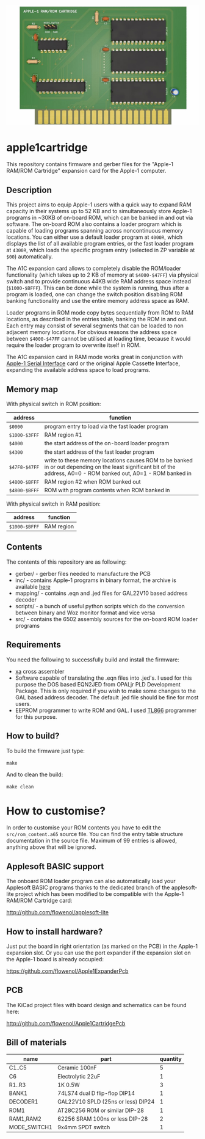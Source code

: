 ![apple1cartridge](/apple1cartridge.jpg)

# apple1cartridge

This repository contains firmware and gerber files for the "Apple-1 RAM/ROM Cartridge" expansion card for the Apple-1 computer.

## Description

This project aims to equip Apple-1 users with a quick way to expand RAM capacity in their systems up to 52 KB and to simultaneously
store Apple-1 programs in ~30KB of on-board ROM, which can be banked in and out via software. The on-board ROM also contains a loader
program which is capable of loading programs spanning across noncontinuous memory locations. You can either use a default loader
program at `4000R`, which displays the list of all available program entries, or the fast loader program at `4300R`, which loads the
specific program entry (selected in ZP variable at `$00`) automatically.

The A1C expansion card allows to completely disable the ROM/loader functionality (which takes up to 2 KB of memory at `$4000-$47FF`)
via physical switch and to provide continuous 44KB wide RAM address space instead (`$1000-$BFFF`). This can be done while the
system is running, thus after a program is loaded, one can change the switch position disabling ROM banking functionality
and use the entire memory address space as RAM.

Loader programs in ROM mode copy bytes sequentially from ROM to RAM locations, as described in the entries table, banking the ROM
in and out. Each entry may consist of several segments that can be loaded to non adjacent memory locations. For obvious reasons
the address space between `$4000-$47FF` cannot be utilised at loading time, because it would require the loader program
to overwrite itself in ROM.

The A1C expansion card in RAM mode works great in conjunction with [Apple-1 Serial Interface](http://github.com/flowenol/apple1serial)
card or the original Apple Cassette Interface, expanding the available address space to load programs.

## Memory map

With physical switch in ROM position:

| address | function |
| --- | --- |
| `$0000` | program entry to load via the fast loader program |
| `$1000-$3FFF` | RAM region #1 |
| `$4000` | the start address of the on-board loader program |
| `$4300` | the start address of the fast loader program |
| `$47F8-$47FF` | write to these memory locations causes ROM to be banked in or out depending on the least significant bit of the address, A0=0 - ROM banked out, A0=1 - ROM banked in  |
| `$4800-$BFFF` | RAM region #2 when ROM banked out |
| `$4800-$BFFF` | ROM with program contents when ROM banked in |

With physical switch in RAM position:

| address | function |
| --- | --- |
| `$1000-$BFFF` | RAM region |

## Contents

The contents of this repository are as following:

* gerber/ - gerber files needed to manufacture the PCB
* inc/ - contains Apple-1 programs in binary format, the archive is available [here](https://drive.google.com/file/d/1G0ycKSszlr45RE8Rp6eW-0qxz4MS9qDN/view?usp=sharing)
* mapping/ - contains .eqn and .jed files for GAL22V10 based address decoder
* scripts/ - a bunch of useful python scripts which do the conversion between binary and Woz monitor format and vice versa
* src/ - contains the 6502 assembly sources for the on-board ROM loader programs

## Requirements

You need the following to successfully build and install the firmware:

* [xa](https://www.floodgap.com/retrotech/xa/) cross assembler
* Software capable of translating the .eqn files into .jed's. I used for this purpose the DOS based EQN2JED from OPALjr PLD Development Package. This is only required if you wish to make some changes to the GAL based address decoder. The default .jed file should be fine for most users.
* EEPROM programmer to write ROM and GAL. I used [TL866](http://autoelectric.cn/EN/TL866_main.html) programmer for this purpose.

## How to build?

To build the firmware just type:

`make`

And to clean the build:

`make clean`

# How to customise?

In order to customise your ROM contents you have to edit the `src/rom_content.a65` source file. You can find the entry table structure
documentation in the source file. Maximum of 99 entries is allowed, anything above that will be ignored.

## Applesoft BASIC support

The onboard ROM loader program can also automatically load your Applesoft BASIC programs thanks to the dedicated branch of the
applesoft-lite project which has been modified to be compatible with the Apple-1 RAM/ROM Cartridge card:

http://github.com/flowenol/applesoft-lite

## How to install hardware?

Just put the board in right orientation (as marked on the PCB) in the Apple-1 expansion slot.
Or you can use the port expander if the expansion slot on the Apple-1 board is already occupied:

https://github.com/flowenol/Apple1ExpanderPcb

## PCB

The KiCad project files with board design and schematics can be found here:

http://github.com/flowenol/Apple1CartridgePcb


## Bill of materials

| name | part | quantity |
| --- | --- | --- |
| C1..C5  | Ceramic 100nF | 5 |
| C6      | Electrolytic 22uF | 1 |
| R1..R3  | 1K 0.5W       | 3 |
| BANK1   | 74LS74 dual D flip-flop DIP14 | 1 |
| DECODER1  | GAL22V10 SPLD (25ns or less) DIP24 | 1 |
| ROM1      | AT28C256 ROM or similar DIP-28 | 1 |
| RAM1,RAM2 | 62256 SRAM 100ns or less DIP-28 | 2 |
| MODE_SWITCH1 | 9x4mm SPDT switch | 1 |

